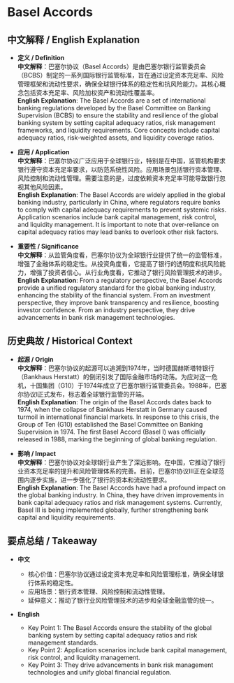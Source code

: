 # Basel Accords

## 中文解释 / English Explanation

* **定义 / Definition**  
  **中文解释**：巴塞尔协议（Basel Accords）是由巴塞尔银行监管委员会（BCBS）制定的一系列国际银行监管标准，旨在通过设定资本充足率、风险管理框架和流动性要求，确保全球银行体系的稳定性和抗风险能力。其核心概念包括资本充足率、风险加权资产和流动性覆盖率。  
  **English Explanation**: The Basel Accords are a set of international banking regulations developed by the Basel Committee on Banking Supervision (BCBS) to ensure the stability and resilience of the global banking system by setting capital adequacy ratios, risk management frameworks, and liquidity requirements. Core concepts include capital adequacy ratios, risk-weighted assets, and liquidity coverage ratios.

* **应用 / Application**  
  **中文解释**：巴塞尔协议广泛应用于全球银行业，特别是在中国，监管机构要求银行遵守资本充足率要求，以防范系统性风险。应用场景包括银行资本管理、风险控制和流动性管理。需要注意的是，过度依赖资本充足率可能导致银行忽视其他风险因素。  
  **English Explanation**: The Basel Accords are widely applied in the global banking industry, particularly in China, where regulators require banks to comply with capital adequacy requirements to prevent systemic risks. Application scenarios include bank capital management, risk control, and liquidity management. It is important to note that over-reliance on capital adequacy ratios may lead banks to overlook other risk factors.

* **重要性 / Significance**  
  **中文解释**：从监管角度看，巴塞尔协议为全球银行业提供了统一的监管标准，增强了金融体系的稳定性。从投资角度看，它提高了银行的透明度和抗风险能力，增强了投资者信心。从行业角度看，它推动了银行风险管理技术的进步。  
  **English Explanation**: From a regulatory perspective, the Basel Accords provide a unified regulatory standard for the global banking industry, enhancing the stability of the financial system. From an investment perspective, they improve bank transparency and resilience, boosting investor confidence. From an industry perspective, they drive advancements in bank risk management technologies.

## 历史典故 / Historical Context

* **起源 / Origin**  
  **中文解释**：巴塞尔协议的起源可以追溯到1974年，当时德国赫斯塔特银行（Bankhaus Herstatt）的倒闭引发了国际金融市场的动荡。为应对这一危机，十国集团（G10）于1974年成立了巴塞尔银行监管委员会。1988年，巴塞尔协议I正式发布，标志着全球银行监管的开端。  
  **English Explanation**: The origin of the Basel Accords dates back to 1974, when the collapse of Bankhaus Herstatt in Germany caused turmoil in international financial markets. In response to this crisis, the Group of Ten (G10) established the Basel Committee on Banking Supervision in 1974. The first Basel Accord (Basel I) was officially released in 1988, marking the beginning of global banking regulation.

* **影响 / Impact**  
  **中文解释**：巴塞尔协议对全球银行业产生了深远影响。在中国，它推动了银行业资本充足率的提升和风险管理体系的完善。目前，巴塞尔协议III正在全球范围内逐步实施，进一步强化了银行的资本和流动性要求。  
  **English Explanation**: The Basel Accords have had a profound impact on the global banking industry. In China, they have driven improvements in bank capital adequacy ratios and risk management systems. Currently, Basel III is being implemented globally, further strengthening bank capital and liquidity requirements.

## 要点总结 / Takeaway

* **中文**  
  - 核心价值：巴塞尔协议通过设定资本充足率和风险管理标准，确保全球银行体系的稳定性。  
  - 应用场景：银行资本管理、风险控制和流动性管理。  
  - 延伸意义：推动了银行业风险管理技术的进步和全球金融监管的统一。

* **English**  
  - Key Point 1: The Basel Accords ensure the stability of the global banking system by setting capital adequacy ratios and risk management standards.  
  - Key Point 2: Application scenarios include bank capital management, risk control, and liquidity management.  
  - Key Point 3: They drive advancements in bank risk management technologies and unify global financial regulation.